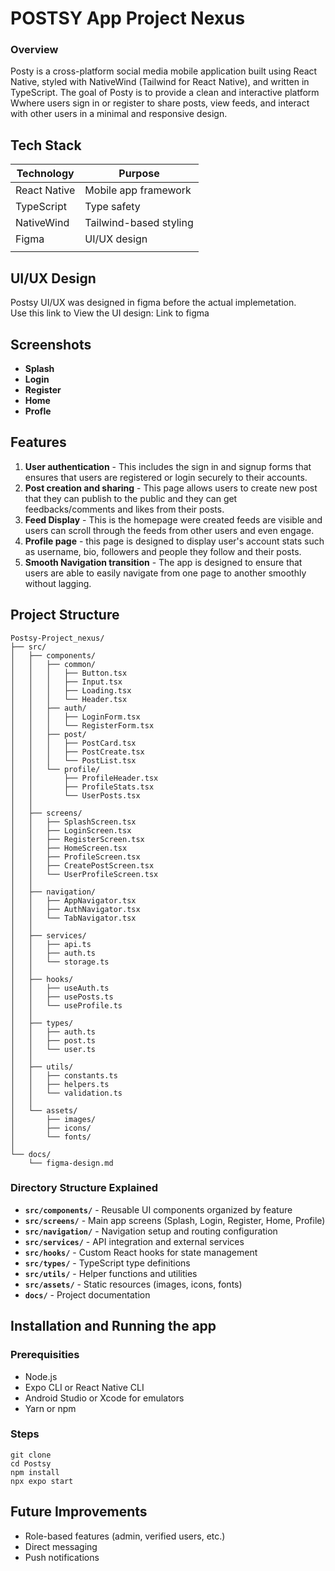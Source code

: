 # POSTSY App Project Nexus

### Overview
Posty is a cross-platform social media mobile application built using React Native, styled with NativeWind (Tailwind for React Native), and written in TypeScript. The goal of Posty is to provide a clean and interactive platform Wwhere users sign in or register to share posts, view feeds, and interact with other users in a minimal and responsive design.

## Tech Stack
| Technology   | Purpose                          |
|--------------|----------------------------------|
| React Native | Mobile app framework             |
| TypeScript   | Type safety                      |
| NativeWind   | Tailwind-based styling           |
| Figma        | UI/UX design                     |
|              |                                  |

## UI/UX Design
Postsy UI/UX was designed in figma before the actual implemetation.<br/>
Use this link to View the UI design: <a> Link to figma</a>

## Screenshots
<ul>
<li>
<b>Splash</b>
</li>
<li><b>Login</b></li>
<li><b>Register</b></li>
<li><b>Home</b></li>
<li><b>Profle</b></li>

</ul>

## Features
1. <b>User authentication</b> - This includes the sign in and signup forms that ensures that users are registered or login securely to their accounts.
2. <b>Post creation and sharing</b> - This page allows users to create new post that they can publish to the public and they can get feedbacks/comments and likes from their posts.
3. <b>Feed Display</b> - This is the homepage were created feeds are visible and users can scroll through the feeds from other users and even engage.
4. <b>Profile page</b> - this page is designed to display user's account stats such as username, bio, followers and people they follow and their posts.
5. <b>Smooth Navigation transition</b> - The app is designed to ensure that users are able to easily navigate from one page to another smoothly without lagging.

## Project Structure
```
Postsy-Project_nexus/
├── src/
│   ├── components/
│   │   ├── common/
│   │   │   ├── Button.tsx
│   │   │   ├── Input.tsx
│   │   │   ├── Loading.tsx
│   │   │   └── Header.tsx
│   │   ├── auth/
│   │   │   ├── LoginForm.tsx
│   │   │   └── RegisterForm.tsx
│   │   ├── post/
│   │   │   ├── PostCard.tsx
│   │   │   ├── PostCreate.tsx
│   │   │   └── PostList.tsx
│   │   └── profile/
│   │       ├── ProfileHeader.tsx
│   │       ├── ProfileStats.tsx
│   │       └── UserPosts.tsx
│   │
│   ├── screens/
│   │   ├── SplashScreen.tsx
│   │   ├── LoginScreen.tsx
│   │   ├── RegisterScreen.tsx
│   │   ├── HomeScreen.tsx
│   │   ├── ProfileScreen.tsx
│   │   ├── CreatePostScreen.tsx
│   │   └── UserProfileScreen.tsx
│   │
│   ├── navigation/
│   │   ├── AppNavigator.tsx
│   │   ├── AuthNavigator.tsx
│   │   └── TabNavigator.tsx
│   │
│   ├── services/
│   │   ├── api.ts
│   │   ├── auth.ts
│   │   └── storage.ts
│   │
│   ├── hooks/
│   │   ├── useAuth.ts
│   │   ├── usePosts.ts
│   │   └── useProfile.ts
│   │
│   ├── types/
│   │   ├── auth.ts
│   │   ├── post.ts
│   │   └── user.ts
│   │
│   ├── utils/
│   │   ├── constants.ts
│   │   ├── helpers.ts
│   │   └── validation.ts
│   │
│   └── assets/
│       ├── images/
│       ├── icons/
│       └── fonts/
│
└── docs/
    └── figma-design.md

```

### Directory Structure Explained
- **`src/components/`** - Reusable UI components organized by feature
- **`src/screens/`** - Main app screens (Splash, Login, Register, Home, Profile)
- **`src/navigation/`** - Navigation setup and routing configuration
- **`src/services/`** - API integration and external services
- **`src/hooks/`** - Custom React hooks for state management
- **`src/types/`** - TypeScript type definitions
- **`src/utils/`** - Helper functions and utilities
- **`src/assets/`** - Static resources (images, icons, fonts)
- **`docs/`** - Project documentation

## Installation and Running the app

### Prerequisities
- Node.js
- Expo CLI or React Native CLI
- Android Studio or Xcode for emulators
- Yarn or npm

### Steps
```
git clone 
cd Postsy
npm install
npx expo start
```

## Future Improvements
- Role-based features (admin, verified users, etc.)
- Direct messaging
- Push notifications

